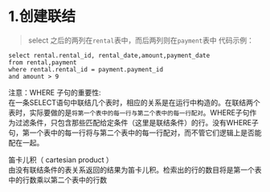 # 1.创建联结
> select 之后的两列在`rental`表中，而后两列则在`payment`表中
代码示例：
```
select rental.rental_id, rental_date,amount,payment_date
from rental,payment
where rental.rental_id = payment.payment_id 
and amount > 9

```
注意：WHERE 子句的重要性:<br>
在一条SELECT语句中联结几个表时，相应的关系是在运行中构造的。在联结两个表时，实际要做的是`将第一个表中的每一行与第二个表中的每一行配对`。WHERE子句作为过滤条件，只包含那些匹配给定条件（这里是联结条件）的行。没有WHERE子句，第一个表中的每一行将与第二个表中的每一行配对，而不管它们逻辑上是否能配在一起。

笛卡儿积（ cartesian product ）<br>
由没有联结条件的表关系返回的结果为笛卡儿积。检索出的行的数目将是第一个表中的行数乘以第二个表中的行数